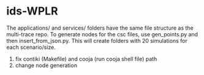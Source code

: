 # ids-WPLR
The applications/ and services/ folders have the same file structure as the multi-trace repo.
To generate nodes for the csc files, use gen_points.py and then insert_from_json.py.
This will create folders with 20 simulations for each scenario/size.

1. fix contiki (Makefile) and cooja (run cooja shell file) path
2. change node generation
